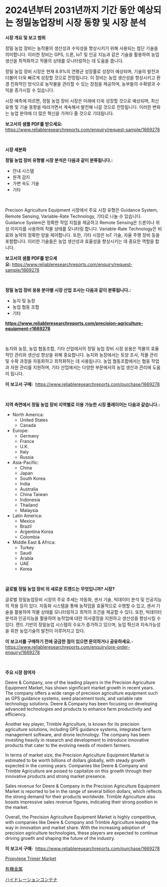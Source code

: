 <p><h1>2024년부터 2031년까지 기간 동안 예상되는 정밀농업장비 시장 동향 및 시장 분석</h1></p><p><strong>시장 개요 및 보고 범위</strong></p>
<p><p>정밀 농업 장비는 농작물의 생산성과 수익성을 향상시키기 위해 사용되는 첨단 기술을 의미합니다. 이러한 장비는 GPS, 드론, IoT 및 인공 지능과 같은 기술을 활용하여 농업 생산을 최적화하고 작물의 상태를 모니터링하는 데 도움을 줍니다.</p><p>정밀 농업 장비 시장은 현재 8.9%의 연평균 성장률로 성장이 예상되며, 기술의 발전과 더불어 더욱 빠르게 성장할 것으로 전망됩니다. 이 장비는 농업 생산성을 향상시키고 환경 친화적인 방식으로 농작물을 관리할 수 있는 장점을 제공하며, 농부들의 수확량과 수익을 증가시킬 수 있습니다.</p><p>시장 예측에 따르면, 정밀 농업 장비 시장은 미래에 더욱 성장할 것으로 예상되며, 최신 유행 및 기술 동향을 따라가면서 계속해서 발전해 나갈 것으로 전망됩니다. 이러한 변화는 농업 분야에 더 많은 혁신을 가져다 줄 것으로 기대됩니다.</p></p>
<p><strong>보고서의 샘플 PDF를 받으세요:</strong> <a href="https://www.reliableresearchreports.com/enquiry/request-sample/1669278">https://www.reliableresearchreports.com/enquiry/request-sample/1669278</a></p>
<p>&nbsp;</p>
<p><strong>시장 세분화</strong></p>
<p><strong>정밀 농업 장비 유형별 시장 분석은 다음과 같이 분류됩니다.:</strong></p>
<p><ul><li>안내 시스템</li><li>원격 감지</li><li>가변 속도 기술</li><li>기타</li></ul></p>
<p>&nbsp;</p>
<p><p>Precison Agriculture Equipment 시장에서 주요 시장 유형은 Guidance System, Remote Sensing, Variable-Rate Technology, 기타로 나눌 수 있습니다. Guidance System은 정확한 작업 지침을 제공하고 Remote Sensing은 드론이나 위성 이미지를 사용하여 작물 상태를 모니터링 합니다. Variable-Rate Technology은 비료와 농약의 정확한 양을 제어합니다. 또한, 기타 시장은 IoT 기술, 자율 주행 장비 등을 포함합니다. 이러한 기술들은 농업 생산성과 효율성을 향상시키는 데 중요한 역할을 합니다.</p></p>
<p><strong>보고서의 샘플 PDF를 받으세요:</strong>&nbsp;<a href="https://www.reliableresearchreports.com/enquiry/request-sample/1669278">https://www.reliableresearchreports.com/enquiry/request-sample/1669278</a></p>
<p>&nbsp;</p>
<p><strong> 정밀 농업 장비 응용 분야별 시장 산업 조사는 다음과 같이 분류됩니다.:</strong></p>
<p><ul><li>농지 및 농장</li><li>농업 협동 조합</li><li>기타</li></ul></p>
<p><strong><a href="https://www.reliableresearchreports.com/precision-agriculture-equipment-r1669278">https://www.reliableresearchreports.com/precision-agriculture-equipment-r1669278</a></strong></p>
<p>&nbsp;</p>
<p><p>농지와 농장, 농업 협동조합, 기타 산업에서의 정밀 농업 장비 시장 응용은 작물의 효율적인 관리와 생산성 향상을 위해 중요합니다. 농지와 농장에서는 토양 조사, 작물 관리 및 수확 과정을 자동화하고 최적화하는 데 사용됩니다. 농업 협동조합에서는 협동 작업과 자원 관리를 지원하며, 기타 산업에서는 다양한 부문에서의 농업 생산과 관리에 도움이 됩니다.</p></p>
<p><strong>이 보고서 구매:</strong>&nbsp; <a href="https://www.reliableresearchreports.com/purchase/1669278">https://www.reliableresearchreports.com/purchase/1669278</a></p>
<p>&nbsp;</p>
<p><strong>지역 측면에서 정밀 농업 장비 지역별로 이용 가능한 시장 플레이어는 다음과 같습니다.:</strong></p>
<p><ul>
    <li>
        North America:
        <ul>
            <li>United States</li>
            <li>Canada</li>
        </ul>
    </li>
    <li>
        Europe:
        <ul>
            <li>Germany</li>
            <li>France</li>
            <li>U.K.</li>
            <li>Italy</li>
            <li>Russia</li>
        </ul>
    </li>
    <li>
        Asia-Pacific:
        <ul>
            <li>China</li>
            <li>Japan</li>
            <li>South Korea</li>
            <li>India</li>
            <li>Australia</li>
            <li>China Taiwan</li>
            <li>Indonesia</li>
            <li>Thailand</li>
            <li>Malaysia</li>
        </ul>
    </li>
    <li>
        Latin America:
        <ul>
            <li>Mexico</li>
            <li>Brazil</li>
            <li>Argentina Korea</li>
            <li>Colombia</li>
        </ul>
    </li>
    <li>
        Middle East & Africa:
        <ul>
            <li>Turkey</li>
            <li>Saudi</li>
            <li>Arabia</li>
            <li>UAE</li>
            <li>Korea</li>
        </ul>
    </li>
    </ul></p>
<p>&nbsp;</p>
<p><strong>글로벌 정밀 농업 장비 의 새로운 트렌드는 무엇입니까? 시장?</strong></p>
<p><p>글로벌 정밀농업장비 시장의 주요 추세는 자동화, 센서 기술, 빅데이터 분석 및 인공지능의 적용 등이 있다. 자동화 시스템을 통해 농작업을 효율적으로 수행할 수 있고, 센서 기술을 활용하여 작물 상태를 모니터링하고 최적의 조건을 제공할 수 있다. 또한, 빅데이터 분석과 인공지능을 활용하여 농작업에 대한 의사결정을 지원하고 생산성을 향상시킬 수 있다. 랜드 기반의 정밀농업 시스템의 수요가 증가하고 있으며, 농업 혁신과 지속가능성을 위한 농업기술의 발전이 이루어지고 있다.</p></p>
<p><strong>이 보고서를 구매하기 전에 궁금한 점이 있으면 문의하거나 공유하세요.</strong>- <a href="https://www.reliableresearchreports.com/enquiry/pre-order-enquiry/1669278">https://www.reliableresearchreports.com/enquiry/pre-order-enquiry/1669278</a></p>
<p>&nbsp;</p>
<p><strong>주요 시장 참여자</strong></p>
<p><p>Deere & Company, one of the leading players in the Precision Agriculture Equipment Market, has shown significant market growth in recent years. The company offers a wide range of precision agriculture equipment such as GPS guidance systems, seed placement tools, and variable rate technology solutions. Deere & Company has been focusing on developing advanced technologies and products to enhance farm productivity and efficiency. </p><p>Another key player, Trimble Agriculture, is known for its precision agriculture solutions, including GPS guidance systems, integrated farm management software, and drone technology. The company has been investing heavily in research and development to introduce innovative products that cater to the evolving needs of modern farmers. </p><p>In terms of market size, the Precision Agriculture Equipment Market is estimated to be worth billions of dollars globally, with steady growth expected in the coming years. Companies like Deere & Company and Trimble Agriculture are poised to capitalize on this growth through their innovative products and strong market presence.</p><p>Sales revenue for Deere & Company in the Precision Agriculture Equipment Market is reported to be in the range of several billion dollars, which reflects the strong demand for their products worldwide. Trimble Agriculture also boasts impressive sales revenue figures, indicating their strong position in the market.</p><p>Overall, the Precision Agriculture Equipment Market is highly competitive, with companies like Deere & Company and Trimble Agriculture leading the way in innovation and market share. With the increasing adoption of precision agriculture technologies, these players are expected to continue driving growth and shaping the future of the industry.</p></p>
<p><strong>이 보고서 구매:</strong>&nbsp;&nbsp;<a href="https://www.reliableresearchreports.com/purchase/1669278">https://www.reliableresearchreports.com/purchase/1669278</a></p>
<p><p><a href="https://gentle-editor-9db.notion.site/Propylene-Trimer-Market-Size-Market-Share-and-Global-Market-Analysis-Report-2024-2031-8f7fc2756b354b7ebe49beb10eca8a5e">Propylene Trimer Market</a></p><p><a href="https://medium.com/@hugofirst21/%E6%9C%89%E6%A9%9F%E9%87%91%E5%B1%9E%E5%B8%82%E5%A0%B4%E3%83%AC%E3%83%9D%E3%83%BC%E3%83%88%E3%81%AF-%E3%81%93%E3%81%AE%E5%B8%82%E5%A0%B4%E3%81%AE%E6%9C%80%E6%96%B0%E3%81%AE%E3%83%88%E3%83%AC%E3%83%B3%E3%83%89%E3%81%A8%E6%88%90%E9%95%B7%E6%A9%9F%E4%BC%9A%E3%82%92%E6%98%8E%E3%82%89%E3%81%8B%E3%81%AB%E3%81%97%E3%81%A6%E3%81%84%E3%81%BE%E3%81%99-8e15fca23aef">有機金属</a></p><p><a href="https://medium.com/@kelscdowell78456/%E4%BF%9D%E6%B9%BF%E5%AE%B9%E5%99%A8%E5%B8%82%E5%A0%B4%E3%81%AE%E3%82%B5%E3%82%A4%E3%82%BA-cagr-%E3%83%88%E3%83%AC%E3%83%B3%E3%83%892024%E5%B9%B4-2030%E5%B9%B4-40fe9e184689">ハイドレーションコンテナ</a></p></p>